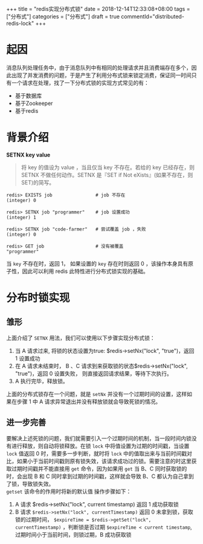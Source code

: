 +++
title = "redis实现分布式锁"
date = 2018-12-14T12:33:08+08:00
tags = ["分布式"]
categories = ["分布式"]
draft = true
commentId="distributed-redis-lock"
+++
# 起因
消息队列处理任务中，由于消息队列中有相同的处理请求并且消费端存在多个，因此出现了并发消费的问题，于是产生了利用分布式锁来锁定消费，保证同一时间只有一个请求在处理，找了一下分布式锁的实现方式常见的有：
- 基于数据库
- 基于Zookeeper
- 基于redis


# 背景介绍

**SETNX key value**

> 将 key 的值设为 value ，当且仅当 key 不存在。若给的 key 已经存在，则 SETNX 不做任何动作。SETNX 是『SET if Not eXists』(如果不存在，则 SET)的简写。


```
redis> EXISTS job                # job 不存在
(integer) 0

redis> SETNX job "programmer"    # job 设置成功
(integer) 1

redis> SETNX job "code-farmer"   # 尝试覆盖 job ，失败
(integer) 0

redis> GET job                   # 没有被覆盖
"programmer"

```


当 `key` 不存在时，返回 1， 如果设置的 `key` 存在时则返回 0 ，该操作本身具有原子性，因此可以利用 redis 此特性进行分布式锁实现的基础。

# 分布时锁实现
## 雏形
上面介绍了 `SETNX` 用法，我们可以使用以下步骤实现分布式锁：
1. 当 A 请求过来, 将锁的状态设置为true: $redis->setNx("lock", "true")，返回 1 设置成功
2. 在 A 请求未结束时， B 、C 请求到来获取锁的状态$redis->setNx("lock", "true")，返回 0 设置失败， 则直接返回请求结果，等待下次执行。
3. A 执行完毕，释放锁。

上面的分布式锁存在一个问题，就是 `setNx` 并没有一个过期时间的设置，这样如果在步骤 1 中 A 请求异常退出并没有释放锁就会导致死锁的情况。  

## 进一步完善
要解决上述死锁的问题，我们就需要引入一个过期时间的机制，当一段时间内锁没有进行释放，则自动将锁释放。在锁 `lock` 中将值设置为过期的时间戳，当设置 `lock` 值返回 0 时，需要多一步判断，就时将 `lock` 中的值取出来与当前时间戳对比，如果小于当前时间戳则原有锁失效，该请求成功过的锁。需要注意的时这里获取过期时间戳并不能直接用 `get` 命令，因为如果用 `get` 当 B、C 同时获取锁的时，会出现 B 和 C 同时拿到过期的时间戳，这样就会导致 B、C 都认为自己拿到了锁，导致锁失效。  
`getset` 该命令的作用时将新的默认值
操作步骤如下：

1. A 请求 $redis->setNx("lock", current timestamp) 返回 1 成功获取锁
2. B 请求 `$redis->setNx("lock", currentTimestamp)` 返回 0 未拿到锁，获取锁的过期时间， `$expireTime = $redis->getSet("lock", currentTimestamp)` ，判断锁是否过期 `$expireTime < current timestamp`, 过期时间小于当前时间，则锁过期，B 成功获取锁

 






